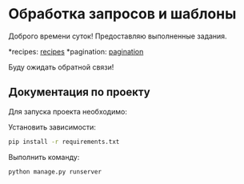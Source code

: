 # Обработка запросов и шаблоны

Доброго времени суток!
Предоставляю выполненные задания.

*recipes: [recipes](1.2-requests-templates/pagination)
*pagination: [pagination](1.2-requests-templates/recipes)

Буду ожидать обратной связи!

## Документация по проекту

Для запуска проекта необходимо:

Установить зависимости:

```bash
pip install -r requirements.txt
```

Выполнить команду:

```bash
python manage.py runserver
```